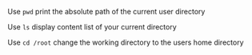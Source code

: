 Use `pwd` print the absolute path of the current user directory

Use `ls` display content list of your current directory

Use `cd /root` change the working directory to the users home directory

